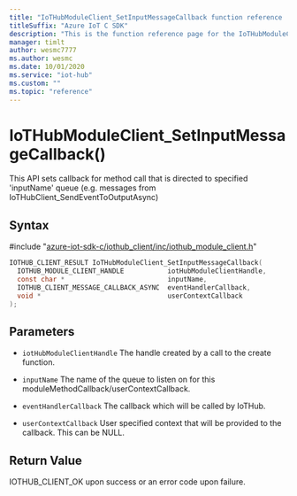 ```yaml
---                             
title: "IoTHubModuleClient_SetInputMessageCallback function reference | Microsoft Docs" 
titleSuffix: "Azure IoT C SDK"            
description: "This is the function reference page for the IoTHubModuleClient_SetInputMessageCallback() function in the Azure IoT C SDK. This SDK is used with Azure IoT Hub and Azure IoT Hub Device Provisioning Service"            
manager: timlt                 
author: wesmc7777              
ms.author: wesmc               
ms.date: 10/01/2020                    
ms.service: "iot-hub"             
ms.custom: ""                
ms.topic: "reference"        
---                            
```


# IoTHubModuleClient_SetInputMessageCallback()

This API sets callback for method call that is directed to specified 'inputName' queue (e.g. messages from IoTHubClient_SendEventToOutputAsync)

## Syntax

\#include "[azure-iot-sdk-c/iothub_client/inc/iothub_module_client.h](../iothub-module-client-h.md)"  
```C
IOTHUB_CLIENT_RESULT IoTHubModuleClient_SetInputMessageCallback(
  IOTHUB_MODULE_CLIENT_HANDLE           iotHubModuleClientHandle,
  const char *                          inputName,
  IOTHUB_CLIENT_MESSAGE_CALLBACK_ASYNC  eventHandlerCallback,
  void *                                userContextCallback
);
```

## Parameters
* `iotHubModuleClientHandle` The handle created by a call to the create function. 

* `inputName` The name of the queue to listen on for this moduleMethodCallback/userContextCallback. 

* `eventHandlerCallback` The callback which will be called by IoTHub. 

* `userContextCallback` User specified context that will be provided to the callback. This can be NULL.

## Return Value
IOTHUB_CLIENT_OK upon success or an error code upon failure.

